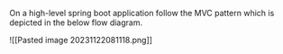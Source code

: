 
On a high-level spring boot application follow the MVC pattern which is depicted in the below flow diagram.

![[Pasted image 20231122081118.png]]


